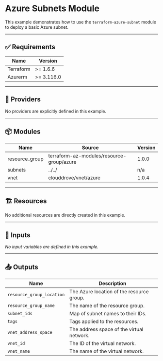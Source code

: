 <!-- BEGIN_TF_DOCS -->

# Azure Subnets Module

This example demonstrates how to use the `terraform-azure-subnet` module to deploy a basic Azure subnet.

---

## ✅ Requirements

| Name      | Version   |
|-----------|-----------|
| Terraform | >= 1.6.6  |
| Azurerm   | >= 3.116.0 |

---

## 🔌 Providers

No providers are explicitly defined in this example.

---

## 📦 Modules

| Name            | Source                                      | Version |
|-----------------|---------------------------------------------|---------|
| resource_group   | terraform-az-modules/resource-group/azure  | 1.0.0   |
| subnets         | ../../                                      | n/a     |
| vnet            | clouddrove/vnet/azure                       | 1.0.4   |

---

## 🏗️ Resources

No additional resources are directly created in this example.

---

## 🔧 Inputs

_No input variables are defined in this example._

---

## 📤 Outputs

| Name                          | Description                                               |
|-------------------------------|-----------------------------------------------------------|
| `resource_group_location`     | The Azure location of the resource group.                 |
| `resource_group_name`         | The name of the resource group.                            |
| `subnet_ids`                  | Map of subnet names to their IDs.                          |
| `tags`                        | Tags applied to the resources.                             |
| `vnet_address_space`          | The address space of the virtual network.                  |
| `vnet_id`                     | The ID of the virtual network.                             |
| `vnet_name`                   | The name of the virtual network.                           |

<!-- END_TF_DOCS -->


